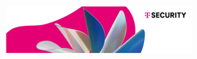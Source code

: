 ![Header](https://github.com/telekom-security/.github/blob/694dc8c93c4acaafba1178171628721050376300/profile/header.jpg)
